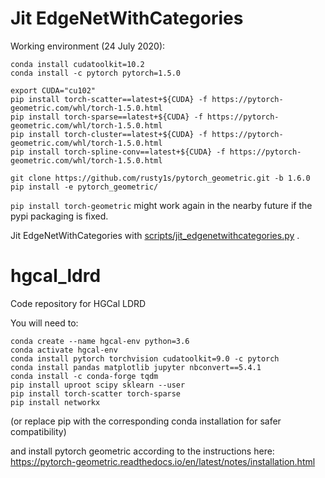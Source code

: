 # Jit EdgeNetWithCategories

Working environment (24 July 2020):

```
conda install cudatoolkit=10.2
conda install -c pytorch pytorch=1.5.0

export CUDA="cu102"
pip install torch-scatter==latest+${CUDA} -f https://pytorch-geometric.com/whl/torch-1.5.0.html
pip install torch-sparse==latest+${CUDA} -f https://pytorch-geometric.com/whl/torch-1.5.0.html
pip install torch-cluster==latest+${CUDA} -f https://pytorch-geometric.com/whl/torch-1.5.0.html
pip install torch-spline-conv==latest+${CUDA} -f https://pytorch-geometric.com/whl/torch-1.5.0.html

git clone https://github.com/rusty1s/pytorch_geometric.git -b 1.6.0
pip install -e pytorch_geometric/
```

`pip install torch-geometric` might work again in the nearby future if the pypi packaging is fixed.

Jit EdgeNetWithCategories with [scripts/jit_edgenetwithcategories.py](scripts/jit_edgenetwithcategories.py) .


# hgcal_ldrd
Code repository for HGCal LDRD

You will need to:
```
conda create --name hgcal-env python=3.6
conda activate hgcal-env
conda install pytorch torchvision cudatoolkit=9.0 -c pytorch
conda install pandas matplotlib jupyter nbconvert==5.4.1
conda install -c conda-forge tqdm
pip install uproot scipy sklearn --user
pip install torch-scatter torch-sparse
pip install networkx
```
(or replace pip with the corresponding conda installation for safer compatibility)

and install pytorch geometric according to the instructions here:
https://pytorch-geometric.readthedocs.io/en/latest/notes/installation.html

